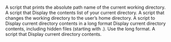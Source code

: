 A script that prints the absolute path name of the current working directory.
A script that Display the contents list of your current directory.
A script that changes the working directory to the user’s home directory.
A script to Display current directory contents in a long format
Display current directory contents, including hidden files (starting with .). Use the long format.
A script that Display current directory contents.  
